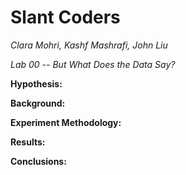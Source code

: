 # Slant Coders
*Clara Mohri, Kashf Mashrafi, John Liu*


*Lab 00 -- But What Does the Data Say?*

**Hypothesis:**

**Background:**

**Experiment Methodology:**

**Results:**

**Conclusions:**
